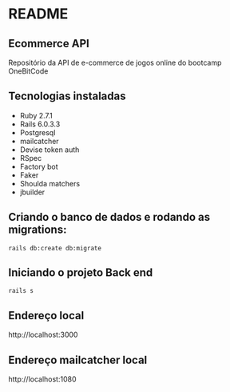 # README

## Ecommerce API

Repositório da API de e-commerce de jogos online do bootcamp OneBitCode

## Tecnologias instaladas

- Ruby 2.7.1
- Rails 6.0.3.3
- Postgresql
- mailcatcher
- Devise token auth
- RSpec
- Factory bot
- Faker
- Shoulda matchers
- jbuilder

## Criando o banco de dados e rodando as migrations:

```
rails db:create db:migrate
```

## Iniciando o projeto Back end

```
rails s
```

## Endereço local

http://localhost:3000

## Endereço mailcatcher local

http://localhost:1080
